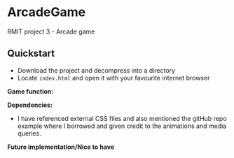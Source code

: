 # ArcadeGame
 RMIT project 3 - Arcade game

## Quickstart
- Download the project and decompress into a directory
- Locate `index.html` and open it with your favourite internet browser

**Game function:**


**Dependencies:**
- I have referenced external CSS files and also mentioned the gitHub repo example where I borrowed and given credit to the animations and media queries.

**Future implementation/Nice to have**

